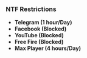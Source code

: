 ### NTF Restrictions 
<b>

 - Telegram (1 hour/Day)
 - Facebook (Blocked)
 - YouTube (Blocked)
 - Free Fire (Blocked)
 - Max Player (4 hours/Day)
</b>


